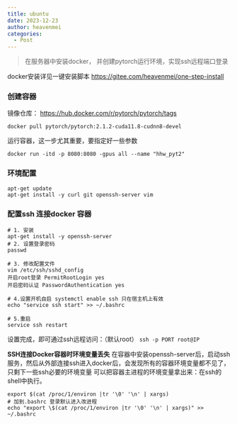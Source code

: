 ```yaml
---
title: ubuntu
date: 2023-12-23
author: heavenmei
categories:
  - Post
---
```

> 在服务器中安装docker， 并创建pytorch运行环境，实现ssh远程端口登录

docker安装详见一键安装脚本
https://gitee.com/heavenmei/one-step-install

### 创建容器

镜像仓库： https://hub.docker.com/r/pytorch/pytorch/tags
```shell
docker pull pytorch/pytorch:2.1.2-cuda11.8-cudnn8-devel
```
运行容器，这一步尤其重要，要指定好一些参数
```shell
docker run -itd -p 8080:8080 -gpus all --name "hhw_pyt2"
```


### 环境配置
```shell
apt-get update
apt-get install -y curl git openssh-server vim
```



### 配置ssh 连接docker 容器
```shell
# 1. 安装
apt-get install -y openssh-server 
# 2. 设置登录密码 
passwd 

# 3. 修改配置文件 
vim /etc/ssh/sshd_config 
开启root登录 PermitRootLogin yes 
开启密码认证 PasswordAuthentication yes

# 4.设置开机自启 systemctl enable ssh 只在宿主机上有效
echo "service ssh start" >> ~/.bashrc

# 5.重启
service ssh restart
```

设置完成，即可通过ssh远程访问：（默认root） `ssh -p PORT root@IP`

**SSH连接Docker容器时环境变量丢失** 
在容器中安装openssh-server后，启动ssh服务，然后从外部连接ssh进入docker后，会发现所有的容器环境变量都不见了，只剩下一些ssh必要的环境变量 可以把容器主进程的环境变量拿出来：在ssh的shell中执行。
```shell
export $(cat /proc/1/environ |tr '\0' '\n' | xargs)
# 加到.bashrc 登录默认进入改进程
echo "export \$(cat /proc/1/environ |tr '\0' '\n' | xargs)" >> ~/.bashrc
```